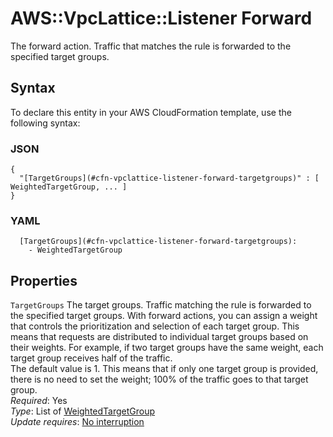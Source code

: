 # AWS::VpcLattice::Listener Forward<a name="aws-properties-vpclattice-listener-forward"></a>

The forward action\. Traffic that matches the rule is forwarded to the specified target groups\.

## Syntax<a name="aws-properties-vpclattice-listener-forward-syntax"></a>

To declare this entity in your AWS CloudFormation template, use the following syntax:

### JSON<a name="aws-properties-vpclattice-listener-forward-syntax.json"></a>

```
{
  "[TargetGroups](#cfn-vpclattice-listener-forward-targetgroups)" : [ WeightedTargetGroup, ... ]
}
```

### YAML<a name="aws-properties-vpclattice-listener-forward-syntax.yaml"></a>

```
  [TargetGroups](#cfn-vpclattice-listener-forward-targetgroups): 
    - WeightedTargetGroup
```

## Properties<a name="aws-properties-vpclattice-listener-forward-properties"></a>

`TargetGroups`  <a name="cfn-vpclattice-listener-forward-targetgroups"></a>
The target groups\. Traffic matching the rule is forwarded to the specified target groups\. With forward actions, you can assign a weight that controls the prioritization and selection of each target group\. This means that requests are distributed to individual target groups based on their weights\. For example, if two target groups have the same weight, each target group receives half of the traffic\.  
The default value is 1\. This means that if only one target group is provided, there is no need to set the weight; 100% of the traffic goes to that target group\.  
*Required*: Yes  
*Type*: List of [WeightedTargetGroup](aws-properties-vpclattice-listener-weightedtargetgroup.md)  
*Update requires*: [No interruption](https://docs.aws.amazon.com/AWSCloudFormation/latest/UserGuide/using-cfn-updating-stacks-update-behaviors.html#update-no-interrupt)